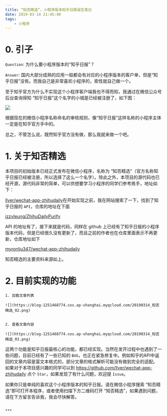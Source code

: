 ```yaml
---
title: “知否精选”，小程序版本知乎日报诞生笔记
date: 2019-03-14 21:45:40
tags:
    - 小程序
---
```


# 0. 引子

`Question`: 为什么要小程序版本的“知乎日报”？

`Answer`: 国内大部分成熟的应用一般都会有对应的小程序版本的客户单，但是“知乎日报”没有。而我自己是非常喜欢小程序的，索性就自己做一个。

至于知乎官方为什么不实现这个小程序客户端我也不得而知，我通过在微信公众号后台查询得知 “知乎日报”这个名字的小城是已经被注册了，如下图：

![](https://blog-1251468774.cos.ap-shanghai.myqcloud.com/20190314_知否精选_01.png)

根据现在的微信小程序名称命名的审核规则，像“知乎日报”这样名称的小程序主体一定是在知乎官方手中的。

总之，不管怎么说，既然知乎官方没有做，那么我就来做一个吧。

# 1. 关于知否精选

本项目的初始版本已经正式发布在微信小程序，名称为 “知否精选”（官方名称知乎日报已经被注册，所以选择了这么一个名字）。除此之外，本项目的源代码也已经开源，源代码非常的简单，可以供想要学习小程序的同学们参考练手，地址如下：


[llyer/wechat-app-zhihudaily](https://github.com/llyer/wechat-app-zhihudaily)
​
在开始实现之前，我在网站搜索了一下，找到了知乎日报的 `API`，仓库的地址在下面

[izzyleung/ZhihuDailyPurify](https://github.com/izzyleung/ZhihuDailyPurify/wiki/%E7%9F%A5%E4%B9%8E%E6%97%A5%E6%8A%A5-API-%E5%88%86%E6%9E%90)

API 的地址有了，接下来就是代码，同样在 github 上已经有了知乎日报的小程序版本代码，但是已经很久没有更新了，而且之前的作者也在仓库里面表示不再更新，仓库地址如下

[myronliu347/wechat-app-zhihudaily](https://github.com/myronliu347/wechat-app-zhihudaily)

知否精选的主要资料来源如上。

# 2. 目前实现的功能

    1. 加载文章列表

    ![](https://blog-1251468774.cos.ap-shanghai.myqcloud.com/20190314_知否精选_02.png)


    2. 查看文章内容

    ![](https://blog-1251468774.cos.ap-shanghai.myqcloud.com/20190314_知否精选_03.png)


这两个功能是知乎日报最核心的功能，都已经实现。当然在发开过程中也遇到了一些问题，目前已经有了一些已知的 `BUG`，也正在紧急修复中。例如知乎的API中返回的文章内容是富文本格式的，部分文章的格式解析可能没有做到完全的适配。
如果对于本项目感兴趣的同学可以到 https://github.com/llyer/wechat-app-zhihudaily 点个 `Star`，如果发现了有什么问题，欢迎提 `Issue`。

如果你只是单纯的喜欢这个小程序版本的知乎日报。请在微信小程序搜索 “知否精选”即可打开本程序，或者使用扫描下方二维码打开 “知否精选”，如果遇到问题，请在下方留言告诉我，我会尽快解答。

~~~

***